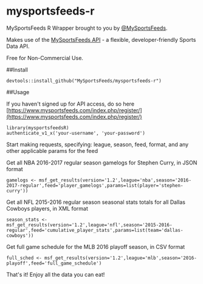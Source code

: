 # mysportsfeeds-r

MySportsFeeds R Wrapper brought to you by [@MySportsFeeds](https://twitter.com/MySportsFeeds).

Makes use of the [MySportsFeeds API](https://www.mysportsfeeds.com) - a flexible, developer-friendly Sports Data API.

Free for Non-Commercial Use.

##Install

`devtools::install_github("MySportsFeeds/mysportsfeeds-r")`

##Usage

If you haven't signed up for API access, do so here [https://www.mysportsfeeds.com/index.php/register/](https://www.mysportsfeeds.com/index.php/register/)

```
library(mysportsfeedsR)
authenticate_v1_x('your-username', 'your-password')
```

Start making requests, specifying: league, season, feed, format, and any other applicable params for the feed

Get all NBA 2016-2017 regular season gamelogs for Stephen Curry, in JSON format

```
gamelogs <- msf_get_results(version='1.2',league='nba',season='2016-2017-regular',feed='player_gamelogs',params=list(player='stephen-curry'))
```

Get all NFL 2015-2016 regular season seasonal stats totals for all Dallas Cowboys players, in XML format

```
season_stats <- msf_get_results(version='1.2',league='nfl',season='2015-2016-regular',feed='cumulative_player_stats',params=list(team='dallas-cowboys'))
```

Get full game schedule for the MLB 2016 playoff season, in CSV format

```
full_sched <- msf_get_results(version='1.2',league='mlb',season='2016-playoff',feed='full_game_schedule')
```

That's it!  Enjoy all the data you can eat!
